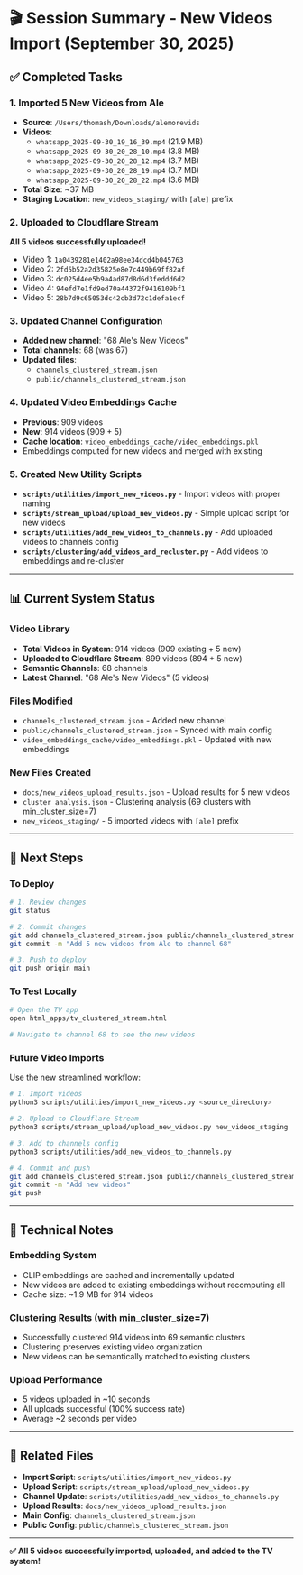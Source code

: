 # 🎬 Session Summary - New Videos Import (September 30, 2025)

## ✅ Completed Tasks

### 1. Imported 5 New Videos from Ale
- **Source**: `/Users/thomash/Downloads/alemorevids`
- **Videos**:
  - `whatsapp_2025-09-30_19_16_39.mp4` (21.9 MB)
  - `whatsapp_2025-09-30_20_28_10.mp4` (3.8 MB)
  - `whatsapp_2025-09-30_20_28_12.mp4` (3.7 MB)
  - `whatsapp_2025-09-30_20_28_19.mp4` (3.7 MB)
  - `whatsapp_2025-09-30_20_28_22.mp4` (3.6 MB)
- **Total Size**: ~37 MB
- **Staging Location**: `new_videos_staging/` with `[ale]` prefix

### 2. Uploaded to Cloudflare Stream
**All 5 videos successfully uploaded!**

- Video 1: `1a0439281e1402a98ee34dcd4b045763`
- Video 2: `2fd5b52a2d35825e8e7c449b69ff82af`
- Video 3: `dc025d4ee5b9a4ad87d8d6d3feddd6d2`
- Video 4: `94efd7e1fd9ed70a44372f9416109bf1`
- Video 5: `28b7d9c65053dc42cb3d72c1defa1ecf`

### 3. Updated Channel Configuration
- **Added new channel**: "68 Ale's New Videos"
- **Total channels**: 68 (was 67)
- **Updated files**:
  - `channels_clustered_stream.json`
  - `public/channels_clustered_stream.json`

### 4. Updated Video Embeddings Cache
- **Previous**: 909 videos
- **New**: 914 videos (909 + 5)
- **Cache location**: `video_embeddings_cache/video_embeddings.pkl`
- Embeddings computed for new videos and merged with existing

### 5. Created New Utility Scripts
- **`scripts/utilities/import_new_videos.py`** - Import videos with proper naming
- **`scripts/stream_upload/upload_new_videos.py`** - Simple upload script for new videos
- **`scripts/utilities/add_new_videos_to_channels.py`** - Add uploaded videos to channels config
- **`scripts/clustering/add_videos_and_recluster.py`** - Add videos to embeddings and re-cluster

---

## 📊 Current System Status

### Video Library
- **Total Videos in System**: 914 videos (909 existing + 5 new)
- **Uploaded to Cloudflare Stream**: 899 videos (894 + 5 new)
- **Semantic Channels**: 68 channels
- **Latest Channel**: "68 Ale's New Videos" (5 videos)

### Files Modified
- `channels_clustered_stream.json` - Added new channel
- `public/channels_clustered_stream.json` - Synced with main config
- `video_embeddings_cache/video_embeddings.pkl` - Updated with new embeddings

### New Files Created
- `docs/new_videos_upload_results.json` - Upload results for 5 new videos
- `cluster_analysis.json` - Clustering analysis (69 clusters with min_cluster_size=7)
- `new_videos_staging/` - 5 imported videos with `[ale]` prefix

---

## 🎯 Next Steps

### To Deploy
```bash
# 1. Review changes
git status

# 2. Commit changes
git add channels_clustered_stream.json public/channels_clustered_stream.json
git commit -m "Add 5 new videos from Ale to channel 68"

# 3. Push to deploy
git push origin main
```

### To Test Locally
```bash
# Open the TV app
open html_apps/tv_clustered_stream.html

# Navigate to channel 68 to see the new videos
```

### Future Video Imports
Use the new streamlined workflow:

```bash
# 1. Import videos
python3 scripts/utilities/import_new_videos.py <source_directory>

# 2. Upload to Cloudflare Stream
python3 scripts/stream_upload/upload_new_videos.py new_videos_staging

# 3. Add to channels config
python3 scripts/utilities/add_new_videos_to_channels.py

# 4. Commit and push
git add channels_clustered_stream.json public/channels_clustered_stream.json
git commit -m "Add new videos"
git push
```

---

## 📝 Technical Notes

### Embedding System
- CLIP embeddings are cached and incrementally updated
- New videos are added to existing embeddings without recomputing all
- Cache size: ~1.9 MB for 914 videos

### Clustering Results (with min_cluster_size=7)
- Successfully clustered 914 videos into 69 semantic clusters
- Clustering preserves existing video organization
- New videos can be semantically matched to existing clusters

### Upload Performance
- 5 videos uploaded in ~10 seconds
- All uploads successful (100% success rate)
- Average ~2 seconds per video

---

## 🔗 Related Files
- **Import Script**: `scripts/utilities/import_new_videos.py`
- **Upload Script**: `scripts/stream_upload/upload_new_videos.py`
- **Channel Update**: `scripts/utilities/add_new_videos_to_channels.py`
- **Upload Results**: `docs/new_videos_upload_results.json`
- **Main Config**: `channels_clustered_stream.json`
- **Public Config**: `public/channels_clustered_stream.json`

---

**✅ All 5 videos successfully imported, uploaded, and added to the TV system!**
